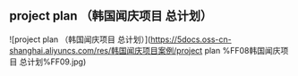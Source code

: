 ## project plan （韩国闻庆项目 总计划）
![project plan （韩国闻庆项目 总计划）](https://5docs.oss-cn-shanghai.aliyuncs.com/res/韩国闻庆项目案例/project plan %FF08韩国闻庆项目 总计划%FF09.jpg)
